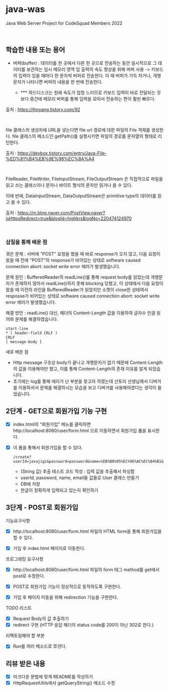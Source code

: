 # java-was

Java Web Server Project for CodeSquad Members 2022

<br>

## 학습한 내용 또는 용어

+ 버퍼(buffer) : 데이터를 한 곳에서 다른 한 곳으로 전송하는 동안 일시적으로 그 데이터를 보관하는 임시 메모리 영역 입 출력의 속도 향상을 위해 버퍼 사용 -> 키보드의 입력이 있을 때마다 한 문자씩
  버퍼로 전송한다. 이 때 버퍼가 가득 차거나, 개행 문자가 나타나면 버퍼의 내용을 한 번에 전송한다.

    * *** 하드디스크는 원래 속도가 엄청 느리므로 키보드 입력이 바로 전달되는 것보다 중간에 메모리 버퍼를 통해 입력을 모아서 전송하는 편이 훨씬 빠르다.

출처 : https://jhnyang.tistory.com/92

<br>

file 클래스의 생성자에 URL을 넣는다면 file url 경로에 대한 파일의 File 객체를 생성한다. file 클래스의 메소드인 getPath()를 실행시키면 파일의 경로를 문자열의 형태로 리턴한다.

출처 : https://devbox.tistory.com/entry/Java-File-%ED%81%B4%EB%9E%98%EC%8A%A4

<br>

FileReader, FileWriter, FileInputStream, FileOutputStream 은 직접적으로 파일을 읽고 쓰는 클래스이나 문자나 바이트 형식의 문자만 읽거나 쓸 수 있다.

이에 반에, DataInputStream, DataOutputStream은 primitive type의 데이터를 읽고 쓸 수 있다.

출처 : https://m.blog.naver.com/PostView.naver?isHttpsRedirect=true&blogId=highkrs&logNo=220474124970

<br>

### 삽질을 통해 배운 점

겪은 문제 : 서버에 "POST" 요청을 했을 때 바로 response가 오지 않고, 다음 요청이 왔을 때 전에 "POST"의 response가 비어있는 상태로 software caused connection
abort: socket write error 에러가 발생했습니다.

문제 원인 : BufferedReader의 readLine()를 통해 request body를 읽었는데 개행문자가 존재하지 않아서 readLine()하지 못해 blocking 당했고, 이 상태에서 다음 요청이 왔을
때 이전의 라인을 BufferedReader가 읽었지만 소켓이 close한 상태여서 resposse가 비어있는 상태로 software caused connection abort: socket write error
에러가 발생했습니다.

해결 방안 : readLine() 대신, 헤더의 Content-Length 값을 이용하여 글자수 만큼 읽어와 문제를 해결하였습니다.

```text
start-line
* ( header-field CRLF )
CRLF
[ message-body ]
```

새로 배운 점

- Http message 구조상 body가 끝나고 개행문자가 없기 때문에 Content-Length의 값을 이용해야만 했고, 이를 통해 Content-Length의 존재 이유를 알게 되었습니다.
- 초기에는 log를 통해 에러가 난 부분을 찾고자 하였는데 산토리 선생님께서 디버거를 이용하셔서 문제를 해결하시는 모습을 보고 디버거를 사용해야겠다는 생각이 들었습니다.

## 2단계 - GET으로 회원가입 기능 구현

- [x] index.html의 “회원가입” 메뉴를 클릭하면 http://localhost:8080/user/form.html 으로 이동하면서 회원가입 폼을 표시한다.
- [x] 이 폼을 통해서 회원가입을 할 수 있다.
     ```text
     /create?userId=javajigi&password=password&name=%EB%B0%95%EC%9E%AC%EC%84%B1&email=javajigi%40slipp.net
     ```
    + (String 값) 추출 테스트 코드 작성 : 입력 값을 추출해서 파싱함
    + userId, password, name, email들 값들로 User 클래스 만들기
    + DB에 저장

    * 한글이 정확하게 입력되고 있는지 확인하기

## 3단계 - POST로 회원가입

기능요구사항

- [x] http://localhost:8080/user/form.html 파일의 HTML form을 통해 회원가입을 할 수 있다.

- [X] 가입 후 index.html 페이지로 이동한다.

프로그래밍 요구사항

- [x] http://localhost:8080/user/form.html 파일의 form 태그 method를 get에서 post로 수정한다.

- [X] POST로 회원가입 기능이 정상적으로 동작하도록 구현한다.

- [X] 가입 후 페이지 이동을 위해 redirection 기능을 구현한다.

TODO 리스트

- [x] Request Body의 값 추출하기
- [X] redirect 구현 (HTTP 응답 해더의 status code를 200이 아닌 302로 한다.)

리팩토링해야 할 부분

- [x] Run를 여러 메소드로 쪼갠다.

## 리뷰 받은 내용
- [x] 마크다운 문법에 맞게 README를 작성하기
- [x] HttpRequestUtils에서 getQueryString() 메소드 수정
